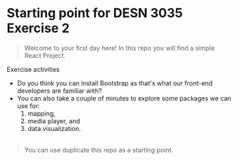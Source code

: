 # Starting point for DESN 3035 Exercise 2

> Welcome to your first day here!
> In this repo you will find a simple React Project.

Exercise activities

- Do you think you can install Bootstrap as that's what our front-end developers are familiar with?
- You can also take a couple of minutes to explore some packages we can use for:
  1. mapping,
  2. media player, and
  3. data visualization.
     <br><br>

> You can use duplicate this repo as a starting point.
